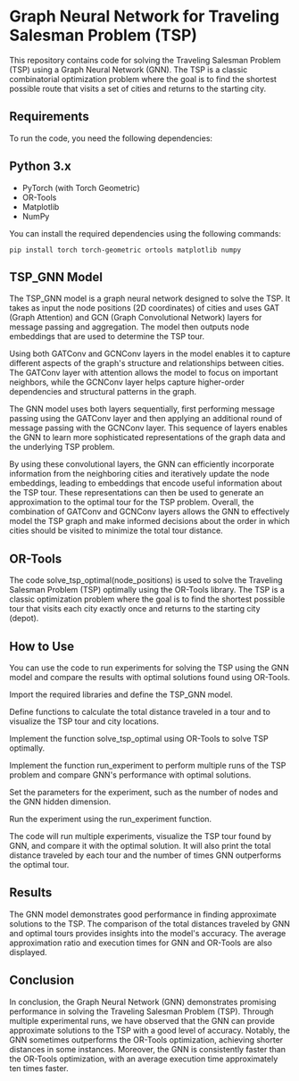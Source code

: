 # Graph Neural Network for Traveling Salesman Problem (TSP)
This repository contains code for solving the Traveling Salesman Problem (TSP) using a Graph Neural Network (GNN). The TSP is a classic combinatorial optimization problem where the goal is to find the shortest possible route that visits a set of cities and returns to the starting city.

## Requirements
To run the code, you need the following dependencies:

## Python 3.x
* PyTorch (with Torch Geometric)
* OR-Tools
* Matplotlib
* NumPy

You can install the required dependencies using the following commands:

```
pip install torch torch-geometric ortools matplotlib numpy
```


## TSP_GNN Model
The TSP_GNN model is a graph neural network designed to solve the TSP. It takes as input the node positions (2D coordinates) of cities and uses GAT (Graph Attention) and GCN (Graph Convolutional Network) layers for message passing and aggregation. The model then outputs node embeddings that are used to determine the TSP tour.

Using both GATConv and GCNConv layers in the model enables it to capture different aspects of the graph's structure and relationships between cities. 
The GATConv layer with attention allows the model to focus on important neighbors, while the GCNConv layer helps capture higher-order dependencies and structural patterns in the graph.

The GNN model uses both layers sequentially, first performing message passing using the GATConv layer and then applying an additional round of message passing with the GCNConv layer. 
This sequence of layers enables the GNN to learn more sophisticated representations of the graph data and the underlying TSP problem.

By using these convolutional layers, the GNN can efficiently incorporate information from the neighboring cities and iteratively update the node embeddings, leading to embeddings that encode useful information about the TSP tour. These representations can then be used to generate an approximation to the optimal tour for the TSP problem. Overall, the combination of GATConv and GCNConv layers allows the GNN to effectively model the TSP graph and make informed decisions about the order in which cities should be visited to minimize the total tour distance.

## OR-Tools
The code solve_tsp_optimal(node_positions) is used to solve the Traveling Salesman Problem (TSP) optimally using the OR-Tools library. 
The TSP is a classic optimization problem where the goal is to find the shortest possible tour that visits each city exactly once and returns to the starting city (depot). 

## How to Use
You can use the code to run experiments for solving the TSP using the GNN model and compare the results with optimal solutions found using OR-Tools.

Import the required libraries and define the TSP_GNN model.

Define functions to calculate the total distance traveled in a tour and to visualize the TSP tour and city locations.

Implement the function solve_tsp_optimal using OR-Tools to solve TSP optimally.

Implement the function run_experiment to perform multiple runs of the TSP problem and compare GNN's performance with optimal solutions.

Set the parameters for the experiment, such as the number of nodes and the GNN hidden dimension.

Run the experiment using the run_experiment function.

The code will run multiple experiments, visualize the TSP tour found by GNN, and compare it with the optimal solution. It will also print the total distance traveled by each tour and the number of times GNN outperforms the optimal tour.

## Results
The GNN model demonstrates good performance in finding approximate solutions to the TSP. The comparison of the total distances traveled by GNN and optimal tours provides insights into the model's accuracy. The average approximation ratio and execution times for GNN and OR-Tools are also displayed.

## Conclusion
In conclusion, the Graph Neural Network (GNN) demonstrates promising performance in solving the Traveling Salesman Problem (TSP). Through multiple experimental runs, we have observed that the GNN can provide approximate solutions to the TSP with a good level of accuracy. Notably, the GNN sometimes outperforms the OR-Tools optimization, achieving shorter distances in some instances. Moreover, the GNN is consistently faster than the OR-Tools optimization, with an average execution time approximately ten times faster.

